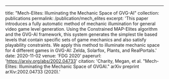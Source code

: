 ---
title: "Mech-Elites: Illuminating the Mechanic Space of GVG-AI"
collection: publications
permalink: /publication/mech_elites
excerpt: 'This paper introduces a fully automatic method of mechanic illumination for general video game level generation. Using the Constrained MAP-Elites algorithm and the GVG-AI framework, this system generates the simplest tile based levels that contain specific sets of game mechanics and also satisfy playability constraints. We apply this method to illuminate mechanic space for 4 different games in GVG-AI: Zelda, Solarfox, Plants, and RealPortals.'
date: 2020-11-02
venue: 'FDG 2020'
paperurl: 'https://arxiv.org/abs/2002.04733'
citation: 'Charity, Megan, et al. "Mech-Elites: Illuminating the Mechanic Space of GVGAI." arXiv preprint arXiv:2002.04733 (2020).'

